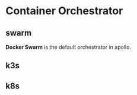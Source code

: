 # Container Orchestrator

## swarm

**Docker Swarm** is the default orchestrator in apollo.

## k3s

## k8s

